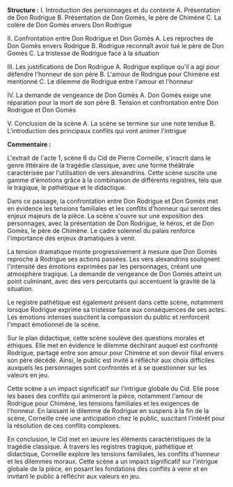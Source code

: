 **Structure :**
I. Introduction des personnages et du contexte A. Présentation de Don Rodrigue B. Présentation de Don Gomès, le père de Chimène C. La colère de Don Gomès envers Don Rodrigue

II. Confrontation entre Don Rodrigue et Don Gomès A. Les reproches de Don Gomès envers Rodrigue B. Rodrigue reconnaît avoir tué le père de Don Gomès C. La tristesse de Rodrigue face à la situation

III. Les justifications de Don Rodrigue A. Rodrigue explique qu'il a agi pour défendre l'honneur de son père B. L'amour de Rodrigue pour Chimène est mentionné C. Le dilemme de Rodrigue entre l'amour et l'honneur

IV. La demande de vengeance de Don Gomès A. Don Gomès exige une réparation pour la mort de son père B. Tension et confrontation entre Don Rodrigue et Don Gomès

V. Conclusion de la scène A. La scène se termine sur une note tendue B. L'introduction des principaux conflits qui vont animer l'intrigue

**Commentaire :**



L'extrait de l'acte 1, scène 6 du Cid de Pierre Corneille, s'inscrit dans le genre littéraire de la tragédie classique, avec une forme théâtrale caractérisée par l'utilisation de vers alexandrins. Cette scène suscite une gamme d'émotions grâce à la combinaison de différents registres, tels que le tragique, le pathétique et le didactique.

Dans ce passage, la confrontation entre Don Rodrigue et Don Gomès met en évidence les tensions familiales et les conflits d'honneur qui seront des enjeux majeurs de la pièce. La scène s'ouvre sur une exposition des personnages, avec la présentation de Don Rodrigue, le héros, et de Don Gomès, le père de Chimène. Le cadre solennel du palais renforce l'importance des enjeux dramatiques à venir.

La tension dramatique monte progressivement à mesure que Don Gomès reproche à Rodrigue ses actions passées. Les vers alexandrins soulignent l'intensité des émotions exprimées par les personnages, créant une atmosphère tragique. La demande de vengeance de Don Gomès atteint un point culminant, avec des vers percutants qui accentuent la gravité de la situation.

Le registre pathétique est également présent dans cette scène, notamment lorsque Rodrigue exprime sa tristesse face aux conséquences de ses actes. Les émotions intenses suscitent la compassion du public et renforcent l'impact émotionnel de la scène.

Sur le plan didactique, cette scène soulève des questions morales et éthiques. Elle met en évidence le dilemme déchirant auquel est confronté Rodrigue, partagé entre son amour pour Chimène et son devoir filial envers son père décédé. Ainsi, le public est invité à réfléchir aux choix difficiles auxquels les personnages sont confrontés et à se questionner sur les valeurs en jeu.

Cette scène a un impact significatif sur l'intrigue globale du Cid. Elle pose les bases des conflits qui animeront la pièce, notamment l'amour de Rodrigue pour Chimène, les tensions familiales et les exigences de l'honneur. En laissant le dilemme de Rodrigue en suspens à la fin de la scène, Corneille crée une anticipation chez le public, suscitant l'intérêt pour la résolution de ces conflits complexes.

En conclusion, le Cid met en œuvre les éléments caractéristiques de la tragédie classique. À travers les registres tragique, pathétique et didactique, Corneille explore les tensions familiales, les conflits d'honneur et les dilemmes moraux. Cette scène a un impact significatif sur l'intrigue globale de la pièce, en posant les fondations des conflits à venir et en invitant le public à réfléchir aux valeurs en jeu.
